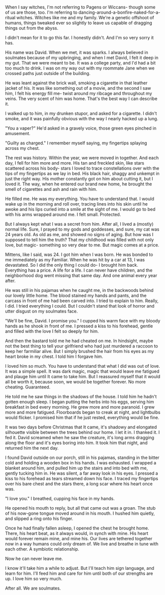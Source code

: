 When I say witches, I'm not referring to Pagens or Wiccans- though some of us are those, too. I'm referring to dancing-around-a-bonfire-naked-for-a-ritual witches. Witches like me and my family. We're a genetic offshoot of humans, things tweaked ever so slightly to leave us capable of dragging things out from the abyss. 


I didn't mean for it to go this far. I honestly didn't. And I'm so very sorry it has.


His name was David. When we met, it was sparks. I always believed in soulmates because of my upbringing, and when I met David, I felt it deep in my gut. That we were meant to be. It was a college party, and I'd had a bit too much to drink. I was on my way out with my roommate Jane when we crossed paths just outside of the building.


He was leant against the brick wall, smoking a cigarette in that leather jacket of his. It was like something out of a movie, and the second I saw him, I felt his energy fill me- twist around my ribcage and throughout my veins. The very scent of him was home. That's the best way I can describe it.


I walked up to him, in my drunken stupor, and asked for a cigarette. I didn't smoke, and it was painfully obvious with the way I nearly hacked up a lung.


"You a vaper?" He'd asked in a gravely voice, those green eyes pinched in amusement. 


"Guilty as charged." I remember myself saying, my fingertips splaying across my chest. 


The rest was history. Within the year, we were moved in together. And each day, I fell for him more and more. His tan and freckled skin, like stars scattered across his body- stars I loved to trace constellations over with the tips of my fingertips as we lay in bed. His black hair, shaggy and unkempt in just the right way. His mother constantly got on him about cutting it, but I loved it. The way, when he entered our brand new home, he brought the smell of cigarettes and ash and rain with him.


He filled me. He was my everything. You have to understand that. I would wake up in the morning and roll over, tracing lines into his skin until he awoke and his lips curled into a smile at the sight of me. I would go to bed with his arms wrapped around me. I felt small. Protected. 


But I always kept what I was a secret from him. After all, I lived a (mostly) normal life. Sure, I prayed to my gods and goddesses, and sure, my cat was 24 years old. As old as me, and showed no signs of aging. But how was I supposed to tell him the truth? That my childhood was filled with not only love, but magic- something so very dear to me. But magic comes at a price. 


Mittens, like I said, was 24. I got him when I was born. He was bonded to me immediately as my Familiar. When he was hit by a car at 13, I was devastated. So I did the only thing I could do- I brought him back. Everything has a price. A life for a life. I can never have children, and the neighborhood dog went missing that same day. And one animal every year after. 


He was still in his pajamas when he caught me, in the backwoods behind our lovely little home. The blood stained my hands and pants, and the carcass in front of me had been carved into. I tried to explain to him. Really, I did. I tried everything I could. But I couldn't stand that look of horror and utter disgust on my soulmates face. 


"We'll be fine, David. I promise you." I cupped his warm face with my bloody hands as he shook in front of me. I pressed a kiss to his forehead, gentle and filled with the love I felt so deeply for him.


And then the bastard told me he had cheated on me. In hindsight, maybe not the best thing to tell your girlfriend who had just murdered a raccoon to keep her farmiliar alive. But I simply brushed the hair from his eyes as my heart broke in my chest. I told him I forgave him.


I loved him so much. You have to understand that what I did was out of love. It was a simple spell. It was dark magic, magic that would leave me fatigued and plauge him until It came to take him. But I reassured myself that it would all be worth it, because soon, we would be together forever. No more cheating. Guaranteed. 


He told me he saw things in the shadows of the house. I told him he hadn't gotten enough sleep. I began putting the herbs into his eggs, serving him breakfast in bed every morning. He grew more and more paranoid. I grew more and more fatigued. Floorboards began to creak at night, and lightbulbs would flicker. I promised him that if he just rested, everything would be fine.


It was two days before Christmas that It came, it's shadowy and elongated silhouette visible between the trees behind our home. I let it in. I thanked it. I fed it. David screamed when he saw the creature, it's long arms dragging along the floor and it's eyes boring into him. It took him that night, and returned him the next day.


I found David outside on our porch, still in his pajamas, standing in the bitter cold and holding a wooden box in his hands. I was exhausted. I wrapped a blanket around him, and pulled him up the stairs and into bed with me, gently tucking him in. He was silent, a far away look in his eyes. I pressed a kiss to his forehead as tears streamed down his face. I traced my fingertips over his bare chest and the stars there, a long scar where his heart once was. 


"I love you." I breathed, cupping his face in my hands. 


He opened his mouth to reply, but all that came out was a groan. The stub of his now-gone tongue moved around in his mouth. I hushed him quietly, and slipped a ring onto his finger. 


Once he had finally fallen asleep, I opened the chest he brought home. There, his heart beat, as it always would, in synch with mine. His heart would forever remain mine, and mine his. Our lives are tethered together now in a way humans could only dream of. We live and breathe in tune with each other. A symbiotic relationship. 


Now he can never leave me. 


I know it'll take him a while to adjust. But I'll teach him sign language, and learn for him. I'll feed him and care for him until both of our strengths are up. I love him so very much. 


After all. We are soulmates.
